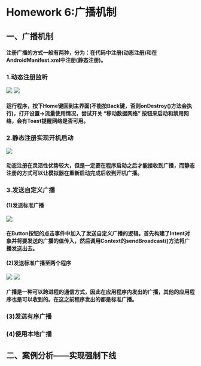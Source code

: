 # Homework 6:广播机制

## 一、广播机制

#### 	注册广播的方式一般有两种，分为：在代码中注册(动态注册)和在AndroidManifest.xml中注册(静态注册)。

### 1.动态注册监听

![](https://github.com/cwj609690575/2018118112_Android/blob/homework/Homework%206/PrintScreen/%E5%8A%A8%E6%80%81%E6%B3%A8%E5%86%8C%E7%9B%91%E5%90%AC(%E6%97%A0%E7%BD%91%E7%BB%9C%E5%8F%AF%E7%94%A8).JPG) ![](https://github.com/cwj609690575/2018118112_Android/blob/homework/Homework%206/PrintScreen/%E5%8A%A8%E6%80%81%E6%B3%A8%E5%86%8C%E7%9B%91%E5%90%AC(%E7%BD%91%E7%BB%9C%E5%8F%AF%E7%94%A8).JPG)

#### 		运行程序，按下Home键回到主界面(不能按Back键，否则onDestroy()方法会执行)，打开设置→流量使用情况，尝试开关 “移动数据网络” 按钮来启动和禁用网络，会有Toast提醒网络是否可用。

### 2.静态注册实现开机启动

![](https://github.com/cwj609690575/2018118112_Android/blob/homework/Homework%206/PrintScreen/%E9%9D%99%E6%80%81%E6%B3%A8%E5%86%8C%E5%AE%9E%E7%8E%B0%E5%BC%80%E6%9C%BA%E5%B9%BF%E6%92%AD.JPG)

#### 		动态注册在灵活性优势较大，但是一定要在程序启动之后才能接收到广播，而静态注册的方式可以让模拟器在重新启动完成后收到开机广播。

### 3.发送自定义广播

#### (1)发送标准广播

![](https://github.com/cwj609690575/2018118112_Android/blob/homework/Homework%206/PrintScreen/%E8%87%AA%E5%AE%9A%E4%B9%89%E5%B9%BF%E6%92%AD(%E6%A0%87%E5%87%86%E5%B9%BF%E6%92%AD).JPG)

#### 		在Button按钮的点击事件中加入了发送自定义广播的逻辑。首先构建了Intent对象并将要发送的广播的值传入，然后调用Context的sendBroadcast()方法将广播发送出去。

#### (2)发送标准广播至两个程序

![](https://github.com/cwj609690575/2018118112_Android/blob/homework/Homework%206/PrintScreen/%E5%8F%91%E9%80%81%E6%A0%87%E5%87%86%E5%B9%BF%E6%92%AD(1).JPG) ![](https://github.com/cwj609690575/2018118112_Android/blob/homework/Homework%206/PrintScreen/%E5%8F%91%E9%80%81%E6%A0%87%E5%87%86%E5%B9%BF%E6%92%AD(2).JPG)

#### 		广播是一种可以跨进程的通信方式，因此在应用程序内发出的广播，其他的应用程序也是可以收到的。在这之前程序发出的都是标准广播。

### (3)发送有序广播

#### 		

### (4)使用本地广播

#### 		

## 二、案例分析——实现强制下线